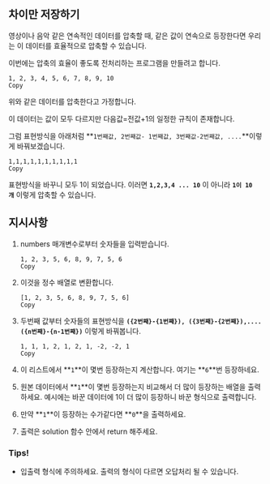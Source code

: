 ## **차이만 저장하기**

영상이나 음악 같은 연속적인 데이터를 압축할 때, 같은 값이 연속으로 등장한다면 우리는 이 데이터를 효율적으로 압축할 수 있습니다.

이번에는 압축의 효율이 좋도록 전처리하는 프로그램을 만들려고 합니다.

```
1, 2, 3, 4, 5, 6, 7, 8, 9, 10
Copy
```

위와 같은 데이터를 압축한다고 가정합니다.

이 데이터는 값이 모두 다르지만 다음값=전값+1의 일정한 규칙이 존재합니다.

그럼 표현방식을 아래처럼 **`1번째값, 2번째값- 1번째값, 3번째값-2번째값, ....`**이렇게 바꿔보겠습니다.

```
1,1,1,1,1,1,1,1,1,1
Copy
```

표현방식을 바꾸니 모두 1이 되었습니다. 이러면 **`1,2,3,4 ... 10`** 이 아니라 **`1이 10개`** 이렇게 압축할 수 있습니다.

## **지시사항**

1. numbers 매개변수로부터 숫자들을 입력받습니다.
    
    ```
    1, 2, 3, 5, 6, 8, 9, 7, 5, 6
    Copy
    ```
    
2. 이것을 정수 배열로 변환합니다.
    
    ```
    [1, 2, 3, 5, 6, 8, 9, 7, 5, 6]
    Copy
    ```
    
3. 두번째 값부터 숫자들의 표현방식을 **`({2번째}-{1번째}), ({3번째}-{2번째}),....({n번째}-{n-1번째})`** 이렇게 바꿔봅니다.
    
    ```
    1, 1, 1, 2, 1, 2, 1, -2, -2, 1
    Copy
    ```
    
4. 이 리스트에서 **`1`**이 몇번 등장하는지 계산합니다. 여기는 **`6`**번 등장하네요.
5. 원본 데이터에서 **`1`**이 몇번 등장하는지 비교해서 더 많이 등장하는 배열을 출력하세요. 예시에는 바꾼 데이터에 1이 더 많이 등장하니 바꾼 형식으로 출력합니다.
6. 만약 **`1`**이 등장하는 수가같다면 **`0`**을 출력하세요.
7. 출력은 solution 함수 안에서 return 해주세요.

### **Tips!**

- 입출력 형식에 주의하세요. 출력의 형식이 다르면 오답처리 될 수 있습니다.
